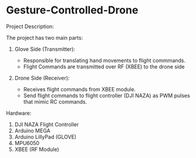 # Gesture-Controlled-Drone

Project Description:

The project has two main parts:

1) Glove Side (Transmitter):
   - Responsible for translating hand movements to flight commmands.
   - Flight Commands are transmitted over RF (XBEE) to the drone side
  
2) Drone Side (Receiver):
   - Receives flight commands from XBEE module.
   - Send flight commands to flight controller (DJI NAZA) as PWM pulses that mimic RC commands.

Hardware:

1) DJI NAZA Flight Controller
2) Arduino MEGA
3) Arduino LillyPad (GLOVE)
4) MPU6050
5) XBEE (RF Module)
